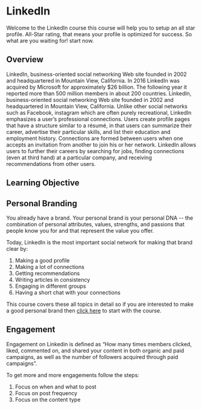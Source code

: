 # LinkedIn
Welcome to the LinkedIn course this course will help you to setup an all star profile.
All-Star rating, that means your profile is optimized for success. So what are you waiting for! start now.
## Overview
LinkedIn, business-oriented social networking Web site founded in 2002 and headquartered in Mountain View, California. In 2016 LinkedIn was acquired by Microsoft for approximately $26 billion. The following year it reported more than 500 million members in about 200 countries. LinkedIn, business-oriented social networking Web site founded in 2002 and headquartered in Mountain View, California. Unlike other social networks such as Facebook, instagram which are often purely recreational, LinkedIn emphasizes a user’s professional connections. Users create profile pages that have a structure similar to a résumé, in that users can summarize their career, advertise their particular skills, and list their education and employment history. Connections are formed between users when one accepts an invitation from another to join his or her network. LinkedIn allows users to further their careers by searching for jobs, finding connections (even at third hand) at a particular company, and receiving recommendations from other users. 

## Learning Objective

## Personal Branding
You already have a brand. Your personal brand is your personal DNA -- the combination of personal attributes, values, strengths, and passions that people know you for and that represent the value you offer.

Today, LinkedIn is the most important social network for making that brand clear by:
1. Making a good profile
2. Making a lot of connections
3. Getting recommendations
4. Writing articles in consistency
5. Engaging in different groups
6. Having a short chat with your connections 

This course covers these all topics in detail so if you are interested to make a good personal brand then [click here](https://github.com/Vaibhavpratapsingh22/Courses/tree/master/11-linkedin) to start with the course.
## Engagement
Engagement on Linkedin is defined as “How many times members clicked, liked, commented on, and shared your content in both organic and paid campaigns, as well as the number of followers acquired through paid campaigns”.

To get more and more engagements follow the steps:

1. Focus on when and what to post
2. Focus on post frequency
3. Focus on the content type